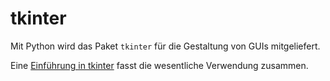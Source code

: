 # tkinter

Mit Python wird das Paket ``tkinter`` für die Gestaltung von GUIs 
mitgeliefert. 

Eine [Einführung in tkinter](https://nbviewer.jupyter.org/github/tbs1-bo/software-101/blob/master/tkinter/tkinterdemo.ipynb)
fasst die wesentliche Verwendung zusammen.
